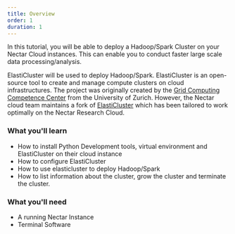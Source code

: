 ```yaml
---
title: Overview
order: 1
duration: 1
---
```


In this tutorial, you will be able to deploy a Hadoop/Spark Cluster on your Nectar Cloud instances. This can enable you to conduct faster large scale data processing/analysis.

ElastiCluster will be used to deploy Hadoop/Spark. ElastiCluster is an open-source tool to create and manage compute clusters on cloud infrastructures. The project was originally created by the [Grid Computing Competence Center](https://www.gc3.uzh.ch/) from the University of Zurich. However, the Nectar cloud team maintains a fork of [ElastiCluster](https://github.com/NeCTAR-RC/elasticluster) which has been tailored to work optimally on the Nectar Research Cloud.

### What you'll learn
- How to install Python Development tools, virtual environment and ElastiCluster on their cloud instance
- How to configure ElastiCluster
- How to use elasticluster to deploy Hadoop/Spark
- How to  list information about the cluster, grow the cluster and terminate the cluster.


### What you'll need

- A running Nectar Instance
- Terminal Software
